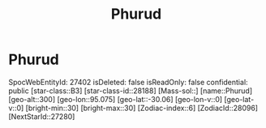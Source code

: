 ﻿---
title: "Phurud"
location: [-30.06,95.075,300]
type: Station
tags:
- astro/Star

---

# Phurud

SpocWebEntityId: 27402
isDeleted: false
isReadOnly: false
confidential: public
[star-class::B3]
[star-class-id::28188]
[Mass-sol::]
[name::Phurud]
[geo-alt::300]
[geo-lon::95.075]
[geo-lat::-30.06]
[geo-lon-v::0]
[geo-lat-v::0]
[bright-min::30]
[bright-max::30]
[Zodiac-index::6]
[ZodiacId::28096]
[NextStarId::27280]

